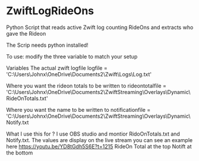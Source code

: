 # ZwiftLogRideOns
Python Script that reads active Zwift log counting RideOns and extracts who gave the Rideon

The Scrip needs python installed!

To use:
modify the three variable to match your setup

Variables
The actual zwift logfile
logfile = 'C:\\Users\\Johnx\\OneDrive\\Documents2\\Zwift\\Logs\\Log.txt'

Where you want the rideon totals to be written to
rideontotalfile = 'C:\\Users\\Johnx\\OneDrive\\Documents2\\ZwiftStreaming\\Overlays\\Dynamic\\RideOnTotals.txt'

Where you want the name to be written to
notificationfile = 'C:\\Users\\Johnx\\OneDrive\\Documents2\\ZwiftStreaming\\Overlays\\Dynamic\\Notify.txt


What I use this for ?
I use OBS studio and montior RidoOnTotals.txt and Notify.txt. The values are display on the live stream
you can see an example here https://youtu.be/YD8tGdh5S6E?t=1215
RideOn Total at the top
Notift at the bottom
